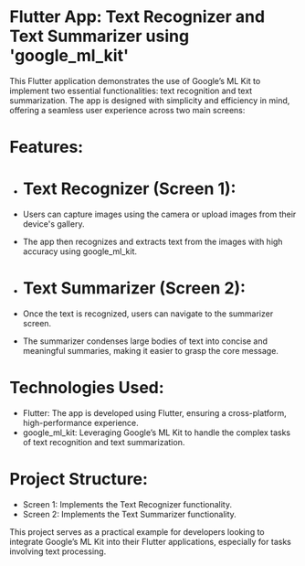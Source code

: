 # Flutter App: Text Recognizer and Text Summarizer using 'google_ml_kit'

This Flutter application demonstrates the use of Google’s ML Kit to implement two essential functionalities: text recognition and text summarization. The app is designed with simplicity and efficiency in mind, offering a seamless user experience across two main screens:

# Features:
- # Text Recognizer (Screen 1):
- Users can capture images using the camera or upload images from their device's gallery.
- The app then recognizes and extracts text from the images with high accuracy using google_ml_kit.

- # Text Summarizer (Screen 2):
- Once the text is recognized, users can navigate to the summarizer screen.
- The summarizer condenses large bodies of text into concise and meaningful summaries, making it easier to grasp the core message.

# Technologies Used:
- Flutter: The app is developed using Flutter, ensuring a cross-platform, high-performance experience.
- google_ml_kit: Leveraging Google’s ML Kit to handle the complex tasks of text recognition and text summarization.

# Project Structure:
- Screen 1: Implements the Text Recognizer functionality.
- Screen 2: Implements the Text Summarizer functionality.

This project serves as a practical example for developers looking to integrate Google’s ML Kit into their Flutter applications, especially for tasks involving text processing.
